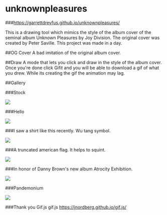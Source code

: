 # unknownpleasures
###https://garrettdreyfus.github.io/unknownpleasures/

This is a drawing tool which mimics the style of the album cover of the seminal album Unknown Pleasures by Joy Division. The original cover was created by Peter Saville. This project was made in a day.

##OG Cover
A bad imitation of the original album cover.

##Draw
A mode that lets you click and draw in the style of the album cover. Once you're done click Gifit and you will be able to download a gif of what you drew. While its creating the gif the animation may lag.

##Gallery

###Stock 

![](http://imgur.com/NLxJzQF.gif)

###Hello

![](http://imgur.com/9A53lxP.gif)

###I saw a shirt like this recently. Wu tang symbol. 

![](http://imgur.com/Xt5PwWZ.gif)

###A truncated american flag. It helps to squint.

![](http://imgur.com/qODC1Fn.gif)

###In honor of Danny Brown's new album Atrocity Exhibition.

![](http://imgur.com/Fby3Ulq.gif)

###Pandemonium

![](http://imgur.com/kAlhRdG.gif)

###Thank you Gif.js
gif.js https://jnordberg.github.io/gif.js/


